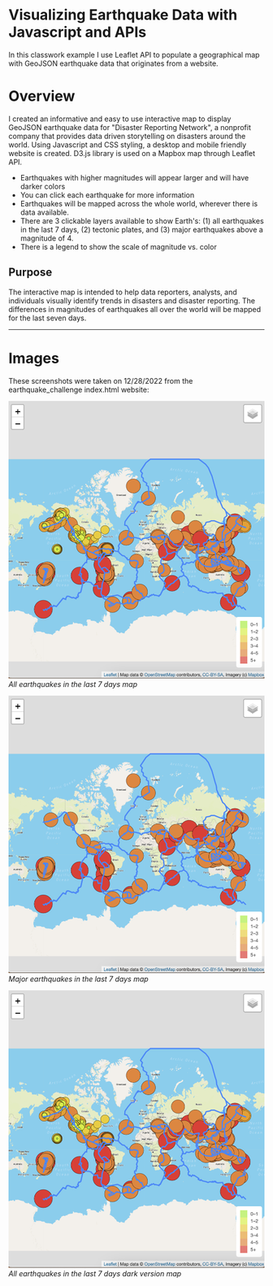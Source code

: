 # Visualizing Earthquake Data with Javascript and APIs
In this classwork example I use Leaflet API to populate a geographical map with GeoJSON earthquake data that originates from a website. 

# Overview
I created an informative and easy to use interactive map to display GeoJSON earthquake data for "Disaster Reporting Network", a nonprofit company that provides data driven storytelling on disasters around the world. Using Javascript and CSS styling, a desktop and mobile friendly website is created. D3.js library is used on a Mapbox map through Leaflet API.

* Earthquakes with higher magnitudes will appear larger and will have darker colors
* You can click each earthquake for more information
* Earthquakes will be mapped across the whole world, wherever there is data available.
* There are 3 clickable layers available to show Earth's: (1) all earthquakes in the last 7 days, (2) tectonic plates, and (3) major earthquakes above a magnitude of 4.
* There is a legend to show the scale of magnitude vs. color

## Purpose
The interactive map is intended to help data reporters, analysts, and individuals visually identify trends in disasters and disaster reporting. The differences in magnitudes of earthquakes all over the world will be mapped for the last seven days.

---
# Images
These screenshots were taken on 12/28/2022 from the earthquake_challenge index.html website:

![All earthquakes in the last 7 days map](/Resources/all_and_major_earthquakes.png)
*All earthquakes in the last 7 days map*

![Major earthquakes in the last 7 days map](/Resources/major_earthquakes.png)
*Major earthquakes in the last 7 days map*

![All earthquakes in the last 7 days map](/Resources/all_and_major_earthquakes.png)
*All earthquakes in the last 7 days dark version map*
